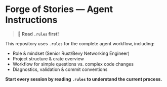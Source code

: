 # Forge of Stories — Agent Instructions

> **📖 Read `.rules` first!**

This repository uses `.rules` for the complete agent workflow, including:
- Role & mindset (Senior Rust/Bevy Networking Engineer)
- Project structure & crate overview
- Workflow for simple questions vs. complex code changes
- Diagnostics, validation & commit conventions

**Start every session by reading `.rules` to understand the current process.**
